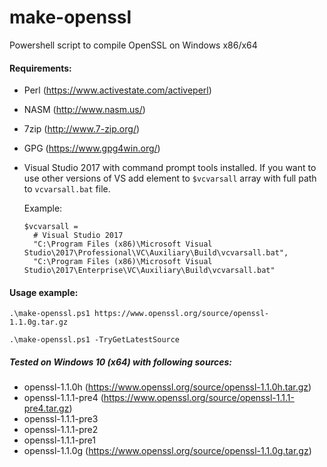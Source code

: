 # make-openssl
Powershell script to compile OpenSSL on Windows x86/x64

#### Requirements:
- Perl (https://www.activestate.com/activeperl)
- NASM (http://www.nasm.us/)
- 7zip (http://www.7-zip.org/)
- GPG (https://www.gpg4win.org/)
- Visual Studio 2017 with command prompt tools installed.
  If you want to use other versions of VS add element to `$vcvarsall` array with full path to `vcvarsall.bat` file.
  
  Example:
  ```
  $vcvarsall =
    # Visual Studio 2017
    "C:\Program Files (x86)\Microsoft Visual Studio\2017\Professional\VC\Auxiliary\Build\vcvarsall.bat",
    "C:\Program Files (x86)\Microsoft Visual Studio\2017\Enterprise\VC\Auxiliary\Build\vcvarsall.bat"
  ```      

#### Usage example:
  `.\make-openssl.ps1 https://www.openssl.org/source/openssl-1.1.0g.tar.gz`

  `.\make-openssl.ps1 -TryGetLatestSource`

##### Tested on Windows 10 (x64) with following sources:
- openssl-1.1.0h (https://www.openssl.org/source/openssl-1.1.0h.tar.gz)
- openssl-1.1.1-pre4 (https://www.openssl.org/source/openssl-1.1.1-pre4.tar.gz)
- openssl-1.1.1-pre3
- openssl-1.1.1-pre2
- openssl-1.1.1-pre1
- openssl-1.1.0g (https://www.openssl.org/source/openssl-1.1.0g.tar.gz)

